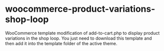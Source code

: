 # woocommerce-product-variations-shop-loop
WooCommerce template modification of add-to-cart.php to display product variations in the shop loop. You just need to download this template and then add it into the template folder of the active theme. 

